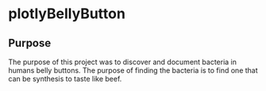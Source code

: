 # plotlyBellyButton
## Purpose 
The purpose of this project was to discover and document bacteria in humans belly buttons. The purpose of finding the bacteria is to find one that can be synthesis to taste like beef. 
